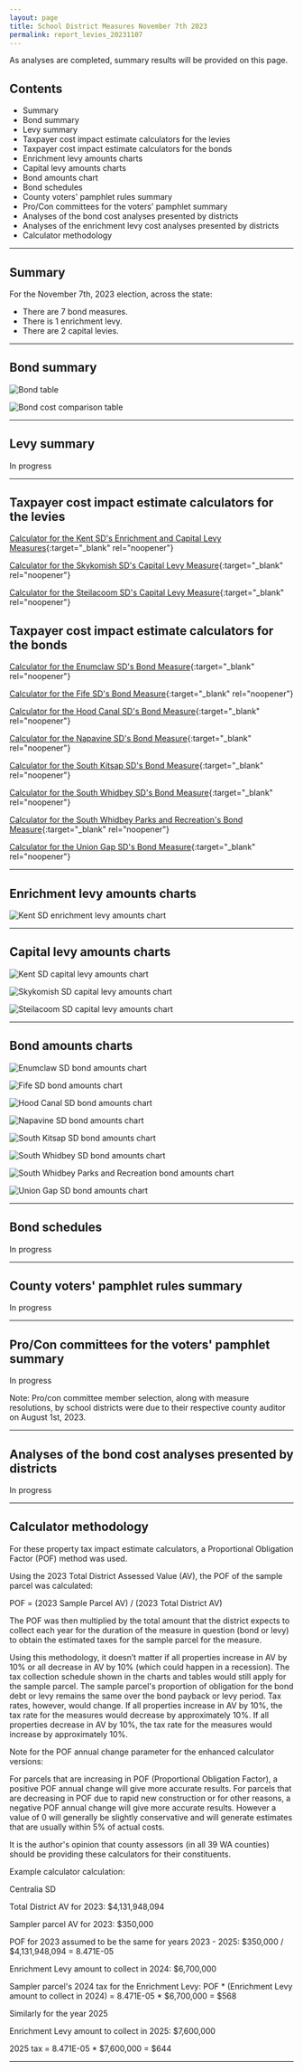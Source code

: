 ```yaml
---
layout: page
title: School District Measures November 7th 2023
permalink: report_levies_20231107
---
```


As analyses are completed, summary results will be provided on this page.

## Contents
- Summary
- Bond summary
- Levy summary
- Taxpayer cost impact estimate calculators for the levies
- Taxpayer cost impact estimate calculators for the bonds
- Enrichment levy amounts charts
- Capital levy amounts charts
- Bond amounts chart
- Bond schedules
- County voters' pamphlet rules summary
- Pro/Con committees for the voters' pamphlet summary
- Analyses of the bond cost analyses presented by districts
- Analyses of the enrichment levy cost analyses presented by districts
- Calculator methodology

___

## Summary
For the November 7th, 2023 election, across the state:
- There are 7 bond measures.
- There is 1 enrichment levy.
- There are 2 capital levies.


___

## Bond summary

![Bond table](pagesManual/LeviesReport/20231107/BondSummary.jpg "Bond table")

![Bond cost comparison table](pagesManual/LeviesReport/20231107/BondCostComparison.jpg "Bond comparison table")

___

## Levy summary

In progress

___

## Taxpayer cost impact estimate calculators for the levies

[Calculator for the Kent SD's Enrichment and Capital Levy Measures](calculator_kent_20231107_enhanced){:target="_blank" rel="noopener"}

[Calculator for the Skykomish SD's Capital Levy Measure](calculator_skykomish_20231107_enhanced){:target="_blank" rel="noopener"}

[Calculator for the Steilacoom SD's Capital Levy Measure](calculator_steilacoom_20231107_enhanced){:target="_blank" rel="noopener"}

## Taxpayer cost impact estimate calculators for the bonds

[Calculator for the Enumclaw SD's Bond Measure](calculator_enumclaw_20231107_enhanced){:target="_blank" rel="noopener"}

[Calculator for the Fife SD's Bond Measure](calculator_fife_20231107_enhanced){:target="_blank" rel="noopener"}

[Calculator for the Hood Canal SD's Bond Measure](calculator_hood_canal_20231107_enhanced){:target="_blank" rel="noopener"}

[Calculator for the Napavine SD's Bond Measure](calculator_napavine_20231107_enhanced){:target="_blank" rel="noopener"}

[Calculator for the South Kitsap SD's Bond Measure](calculator_south_kitsap_20231107_enhanced){:target="_blank" rel="noopener"}

[Calculator for the South Whidbey SD's Bond Measure](calculator_south_whidbey_20231107_enhanced){:target="_blank" rel="noopener"}

[Calculator for the South Whidbey Parks and Recreation's Bond Measure](calculator_south_whidbey_parks_and_recreation_20231107_enhanced){:target="_blank" rel="noopener"}

[Calculator for the Union Gap SD's Bond Measure](calculator_union_gap_20231107_enhanced){:target="_blank" rel="noopener"}


___

## Enrichment levy amounts charts

![Kent SD enrichment levy amounts chart](pagesManual/LeviesReport/20231107/KentEnrichment.png "Kent SD enrichment levy amounts chart")

___


## Capital levy amounts charts

![Kent SD capital levy amounts chart](pagesManual/LeviesReport/20231107/KentCapital.png "Kent SD capital levy amounts chart")

![Skykomish SD capital levy amounts chart](pagesManual/LeviesReport/20231107/SkykomishTech.png "Skykomish SD capital levy amounts chart")

![Steilacoom SD capital levy amounts chart](pagesManual/LeviesReport/20231107/SteilacoomCapital.png "Steilacoom SD capital levy amounts chart")

___

## Bond amounts charts

![Enumclaw SD bond amounts chart](pagesManual/LeviesReport/20231107/Enumclaw.png "Enumclaw SD bond amounts chart")

![Fife SD bond amounts chart](pagesManual/LeviesReport/20231107/Fife.png "Fife SD bond amounts chart")

![Hood Canal SD bond amounts chart](pagesManual/LeviesReport/20231107/HoodCanal.png "Hood Canal SD bond amounts chart")

![Napavine SD bond amounts chart](pagesManual/LeviesReport/20231107/Napavine.png "Napavine SD bond amounts chart")

![South Kitsap SD bond amounts chart](pagesManual/LeviesReport/20231107/SouthKitsap.png "South Kitsap SD bond amounts chart")

![South Whidbey SD bond amounts chart](pagesManual/LeviesReport/20231107/SouthWhidbey.png "South Whidbey SD bond amounts chart")

![South Whidbey Parks and Recreation bond amounts chart](pagesManual/LeviesReport/20231107/SouthWhidbeyParksandRecreation.png "South Whidbey Parks and Recreation bond amounts chart")

![Union Gap SD bond amounts chart](pagesManual/LeviesReport/20231107/UnionGap.png "Union Gap SD bond amounts chart")


___

## Bond schedules

In progress

___

## County voters' pamphlet rules summary

In progress

___

## Pro/Con committees for the voters' pamphlet summary

In progress

Note: Pro/con committee member selection, along with measure resolutions, by school districts were due to their respective county auditor on August 1st, 2023.

___


## Analyses of the bond cost analyses presented by districts

In progress

___

## Calculator methodology

For these property tax impact estimate calculators, a Proportional Obligation Factor (POF) method was used.

Using the 2023 Total District Assessed Value (AV), the POF of the sample parcel was calculated:

POF = (2023 Sample Parcel AV) / (2023 Total District AV)

The POF was then multiplied by the total amount that the district expects to collect each year for the duration of the measure in question (bond or levy) 
to obtain the estimated taxes for the sample parcel for the measure.

Using this methodology, it doesn’t matter if all properties increase in AV by 10% or all decrease in AV by 10% (which could happen in a recession). 
The tax collection schedule shown in the charts and tables would still apply for the sample parcel. The sample parcel's proportion of obligation for the bond debt 
or levy remains the same over the bond payback or levy period. Tax rates, however, would change. If all properties increase in AV by 10%, the tax rate for the measures would 
decrease by approximately 10%. If all properties decrease in AV by 10%, the tax rate for the measures would increase by approximately 10%.

Note for the POF annual change parameter for the enhanced calculator versions:

For parcels that are increasing in POF (Proportional Obligation Factor), a positive POF annual change will give more accurate results. 
For parcels that are decreasing in POF due to rapid new construction or for other reasons, a negative POF annual change will give more accurate results. 
However a value of 0 will generally be slightly conservative and will generate estimates that are usually within 5% of actual costs. 

It is the author's opinion that county assessors (in all 39 WA counties) should be providing these calculators for their constituents. 

Example calculator calculation:

Centralia SD

Total District AV for 2023: $4,131,948,094

Sampler parcel AV for 2023: $350,000

POF for 2023 assumed to be the same for years 2023 - 2025: $350,000 / $4,131,948,094 = 8.471E-05

Enrichment Levy amount to collect in 2024: $6,700,000

Sampler parcel's 2024 tax for the Enrichment Levy: POF * (Enrichment Levy amount to collect in 2024) = 8.471E-05 * $6,700,000 = $568

Similarly for the year 2025

Enrichment Levy amount to collect in 2025: $7,600,000

2025 tax = 8.471E-05 * $7,600,000 = $644



___

